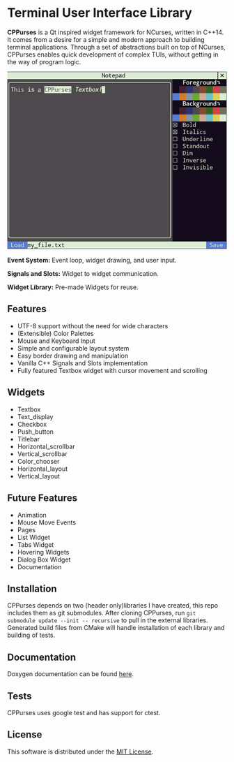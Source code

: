 # Terminal User Interface Library

__CPPurses__ is a Qt inspired widget framework for NCurses, written in C++14. It
comes from a desire for a simple and modern approach to building terminal
applications. Through a set of abstractions built on top of NCurses, CPPurses
enables quick development of complex TUIs, without getting in the way of
program logic.

![alt text](src/CPPurses/docs/images/CPPurses.png)

__Event System:__
Event loop, widget drawing, and user input.

__Signals and Slots:__
Widget to widget communication.

__Widget Library:__
Pre-made Widgets for reuse.

## Features
- UTF-8 support without the need for wide characters
- (Extensible) Color Palettes
- Mouse and Keyboard Input
- Simple and configurable layout system
- Easy border drawing and manipulation
- Vanilla C++ Signals and Slots implementation
- Fully featured Textbox widget with cursor movement and scrolling

## Widgets
- Textbox
- Text_display
- Checkbox
- Push_button
- Titlebar
- Horizontal_scrollbar
- Vertical_scrollbar
- Color_chooser
- Horizontal_layout
- Vertical_layout

## Future Features
- Animation
- Mouse Move Events
- Pages
- List Widget
- Tabs Widget
- Hovering Widgets
- Dialog Box Widget
- Documentation

## Installation
CPPurses depends on two (header only)libraries I have created, this repo
includes them as git submodules. After cloning CPPurses, run
`git submodule update --init -- recursive`
to pull in the external libraries. Generated build files from CMake
will handle installation of each library and building of tests.

## Documentation
Doxygen documentation can be found [here](
https://animber-coder.github.io/CPPurses/annotated.html).

## Tests
CPPurses uses google test and has support for ctest.

## License
This software is distributed under the [MIT License](LICENSE.txt).

